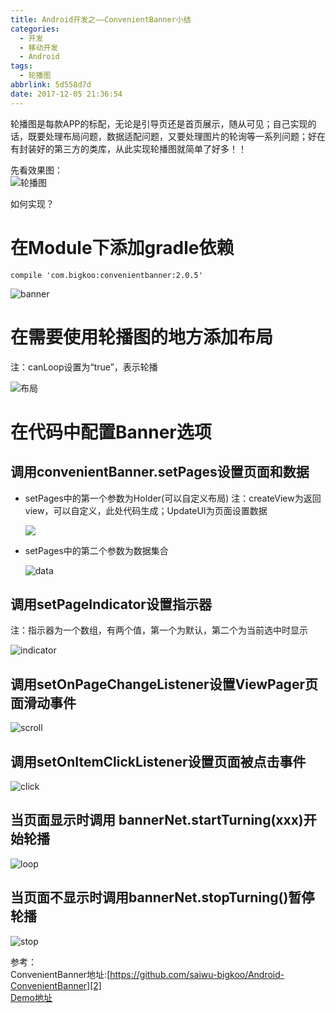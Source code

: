 ```yaml
---
title: Android开发之——ConvenientBanner小结
categories:
  - 开发
  - 移动开发
  - Android
tags:
  - 轮播图
abbrlink: 5d558d7d
date: 2017-12-05 21:36:54
---
```

轮播图是每款APP的标配，无论是引导页还是首页展示，随从可见；自己实现的话，既要处理布局问题，数据适配问题，又要处理图片的轮询等一系列问题；好在有封装好的第三方的类库，从此实现轮播图就简单了好多！！
<!--more-->
先看效果图：  
![轮播图][1]    

如何实现？  
# 在Module下添加gradle依赖
	compile 'com.bigkoo:convenientbanner:2.0.5'
![banner][3]

# 在需要使用轮播图的地方添加布局
注：canLoop设置为“true”，表示轮播   

![布局][4] 
# 在代码中配置Banner选项
## 调用convenientBanner.setPages设置页面和数据
- setPages中的第一个参数为Holder(可以自定义布局)
注：createView为返回view，可以自定义，此处代码生成；UpdateUI为页面设置数据

	![][5]
- setPages中的第二个参数为数据集合

	![data][6]


## 调用setPageIndicator设置指示器
注：指示器为一个数组，有两个值，第一个为默认，第二个为当前选中时显示

![indicator][7]
## 调用setOnPageChangeListener设置ViewPager页面滑动事件

![scroll][8]
## 调用setOnItemClickListener设置页面被点击事件

![click][9]
## 当页面显示时调用 bannerNet.startTurning(xxx)开始轮播

![loop][10]
## 当页面不显示时调用bannerNet.stopTurning()暂停轮播
![stop][11]


参考：    
ConvenientBanner地址:[https://github.com/saiwu-bigkoo/Android-ConvenientBanner][2]   
[Demo地址][12]


[1]: https://cdn.jsdelivr.net/gh/pgzxc/CDN/blog-image/android-viewpager.gif
[2]: https://github.com/saiwu-bigkoo/Android-ConvenientBanner
[3]: https://cdn.jsdelivr.net/gh/pgzxc/CDN/blog-image/android-banner.png
[4]: https://cdn.jsdelivr.net/gh/pgzxc/CDN/blog-image/android-banner_layout.png
[5]: https://cdn.jsdelivr.net/gh/pgzxc/CDN/blog-image/android-banner_holder.png
[6]: https://cdn.jsdelivr.net/gh/pgzxc/CDN/blog-image/android-banner_data.png
[7]: https://cdn.jsdelivr.net/gh/pgzxc/CDN/blog-image/android-banner_indicator.png
[8]: https://cdn.jsdelivr.net/gh/pgzxc/CDN/blog-image/android-banner_scroll.png
[9]: https://cdn.jsdelivr.net/gh/pgzxc/CDN/blog-image/android-banner_click.png
[10]: https://cdn.jsdelivr.net/gh/pgzxc/CDN/blog-image/android-banner_loop.png
[11]: https://cdn.jsdelivr.net/gh/pgzxc/CDN/blog-image/android-banner_stop.png
[12]: https://github.com/PGzxc/ConvenientBannerDemo